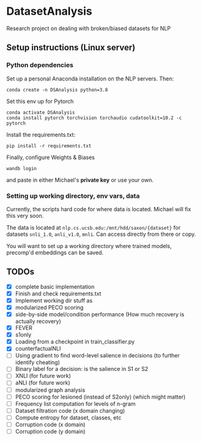 # DatasetAnalysis

Research project on dealing with broken/biased datasets for NLP

## Setup instructions (Linux server)


### Python dependencies

Set up a personal Anaconda installation on the NLP servers. Then:

```
conda create -n DSAnalysis python=3.8
```

Set this env up for Pytorch

```
conda activate DSAnalysis
conda install pytorch torchvision torchaudio cudatoolkit=10.2 -c pytorch
```

Install the requirements.txt:

```
pip install -r requirements.txt
```

Finally, configure Weights & Biases

```
wandb login
```

and paste in either Michael's **private key** or use your own.

### Setting up working directory, env vars, data

Currently, the scripts hard code for where data is located. Michael will fix this very soon.

The data is located at `nlp.cs.ucsb.edu:/mnt/hdd/saxon/{dataset}` for datasets `snli_1.0`, `anli_v1.0`, `mnli`. Can access directly from there or copy.

You will want to set up a working directory where trained models, precomp'd embeddings can be saved.

## TODOs

- [x] complete basic implementation
- [x] Finish and check requirements.txt
- [x] Implement working dir stuff as 
- [x] modularized PECO scoring
- [x] side-by-side model/condition performance (How much recovery is actually recovery)
- [x] FEVER
- [x] s1only
- [x] Loading from a checkpoint in train_classifier.py
- [X] counterfactualNLI
- [ ] Using gradient to find word-level salience in decisions (to further identify cheating)
- [ ] Binary label for a decision: is the salience in S1 or S2 
- [ ] XNLI (for future work)
- [ ] aNLI (for future work)
- [ ] modularized graph analysis
- [ ] PECO scoring for lesioned (instead of S2only) (which might matter)
- [ ] Frequency list computation for levels of n-gram
- [ ] Dataset filtration code (x domain changing)
- [ ] Compute entropy for dataset, classes, etc
- [ ] Corruption code (x domain)
- [ ] Corruption code (y domain)
